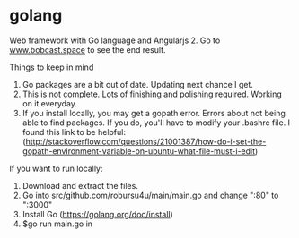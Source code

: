 # golang

Web framework with Go language and Angularjs 2. Go to www.bobcast.space to see the end result.

Things to keep in mind

1. Go packages are a bit out of date. Updating next chance I get.
2. This is not complete. Lots of finishing and polishing required. Working on it everyday.
3. If you install locally, you may get a gopath error. Errors about not being able to find
packages. If you do, you'll have to modify your .bashrc file. I found this link to be helpful:
(http://stackoverflow.com/questions/21001387/how-do-i-set-the-gopath-environment-variable-on-ubuntu-what-file-must-i-edit)


If you want to run locally: 

1. Download and extract the files. 
2. Go into src/github.com/robursu4u/main/main.go and change ":80" to ":3000"
3. Install Go (https://golang.org/doc/install)
4. $go run main.go in 



